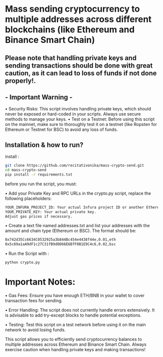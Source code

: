 # Mass sending cryptocurrency to multiple addresses across different blockchains (like Ethereum and Binance Smart Chain)

## Please note that handling private keys and sending transactions should be done with great caution, as it can lead to loss of funds if not done properly!.

## - Important Warning -

• Security Risks: This script involves handling private keys, which should never be exposed or hard-coded in your scripts. Always use secure methods to manage your keys.
• Test on a Testnet: Before using this script on the mainnet, make sure to thoroughly test it on a testnet (like Ropsten for Ethereum or Testnet for BSC) to avoid any loss of funds.

## Installation & how to run?

install :
```bash
git clone https://github.com/recitativonika/mass-crypto-send.git
cd mass-crypto-send
pip install -r requirements.txt
```

before you run the script, you must:

• Add your Private Key and RPC URLs in the crypto.py script, replace the following placeholders:
```bash
YOUR_INFURA_PROJECT_ID: Your actual Infura project ID or another Ethereum node URL.
YOUR_PRIVATE_KEY: Your actual private key.
Adjust gas prices if necessary.
```
• Create a text file named addresses.txt and list your addresses with the amount and chain type (Ethereum or BSC). The format should be:
```bash
0x742d35Cc6634C0532925a3b844Bc454e4438f44e,0.01,eth
0x5c69a1aA9dF1c27C31fB9d0D66E6BfF0B1E9C4c6,0.02,bsc
```
• Run the Script with :
```bash
python crypto.py
```

# Important Notes:

• Gas Fees: Ensure you have enough ETH/BNB in your wallet to cover transaction fees for sending.

• Error Handling: The script does not currently handle errors extensively. It is advisable to add try-except blocks to handle potential exceptions.

• Testing: Test this script on a test network before using it on the main network to avoid losing funds.


This script allows you to efficiently send cryptocurrency balances to multiple addresses across Ethereum and Binance Smart Chain. Always exercise caution when handling private keys and making transactions!
